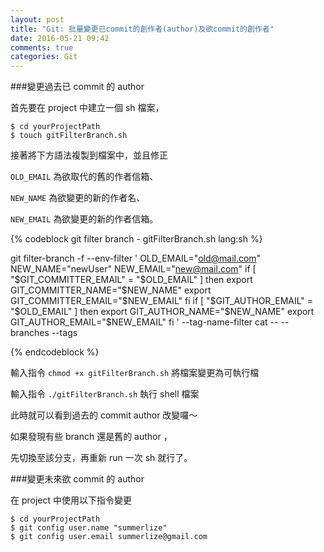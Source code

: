 ```yaml
---
layout: post
title: "Git: 批量變更已commit的創作者(author)及欲commit的創作者"
date: 2016-05-21 09:42
comments: true
categories: Git
---
```


###變更過去已 commit 的 author

首先要在 project 中建立一個 sh 檔案，

	$ cd yourProjectPath
	$ touch gitFilterBranch.sh

接著將下方語法複製到檔案中，並且修正

`OLD_EMAIL` 為欲取代的舊的作者信箱、

`NEW_NAME` 為欲變更的新的作者名、

`NEW_EMAIL` 為欲變更的新的作者信箱。

{% codeblock git filter branch - gitFilterBranch.sh lang:sh %}

git filter-branch -f --env-filter '
OLD_EMAIL="old@mail.com"
NEW_NAME="newUser"
NEW_EMAIL="new@mail.com"
if [ "$GIT_COMMITTER_EMAIL" = "$OLD_EMAIL" ]
then
    export GIT_COMMITTER_NAME="$NEW_NAME"
    export GIT_COMMITTER_EMAIL="$NEW_EMAIL"
fi
if [ "$GIT_AUTHOR_EMAIL" = "$OLD_EMAIL" ]
then
    export GIT_AUTHOR_NAME="$NEW_NAME"
    export GIT_AUTHOR_EMAIL="$NEW_EMAIL"
fi
' --tag-name-filter cat -- --branches --tags

{% endcodeblock %}

輸入指令 `chmod +x gitFilterBranch.sh` 將檔案變更為可執行檔

輸入指令 `./gitFilterBranch.sh` 執行 shell 檔案

此時就可以看到過去的 commit author 改變囉～

如果發現有些 branch 還是舊的 author ，

先切換至該分支，再重新 run 一次 sh 就行了。

###變更未來欲 commit 的 author

在 project 中使用以下指令變更

	$ cd yourProjectPath
	$ git config user.name "summerlize"
	$ git config user.email summerlize@gmail.com